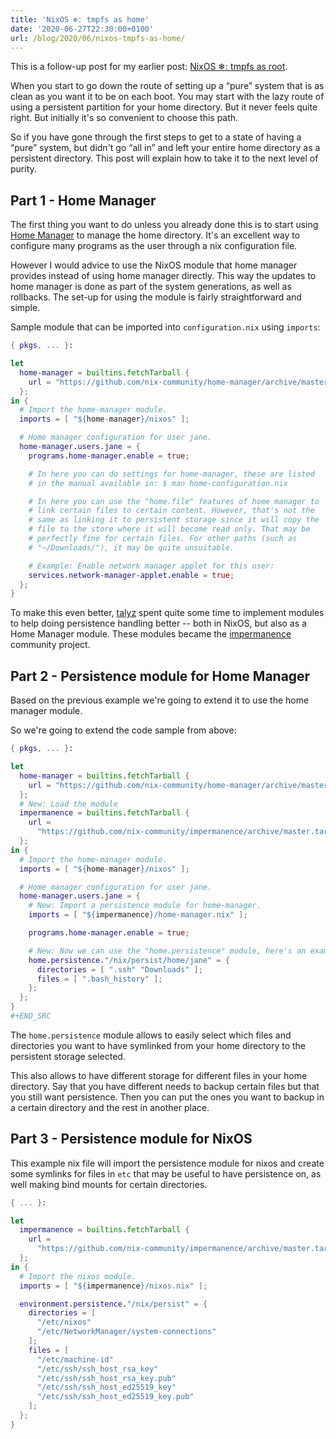 ```yaml
---
title: 'NixOS ❄: tmpfs as home'
date: '2020-06-27T22:30:00+0100'
url: /blog/2020/06/nixos-tmpfs-as-home/
---
```


This is a follow-up post for my earlier post: [NixOS ❄: tmpfs as root](/blog/2020/05/nixos-tmpfs-as-root/).

When you start to go down the route of setting up a “pure” system that is as
clean as you want it to be on each boot. You may start with the lazy route of
using a persistent partition for your home directory. But it never feels
quite right. But initially it's so convenient to choose this path.

So if you have gone through the first steps to get to a state of having a
“pure” system, but didn't go “all in” and left your entire home directory as
a persistent directory. This post will explain how to take it to the next
level of purity.

## Part 1 - Home Manager

The first thing you want to do unless you already done this is to start using
[Home Manager](https://github.com/nix-community/home-manager/) to manage the
home directory. It's an excellent way to configure many programs as the user
through a nix configuration file.

However I would advice to use the NixOS module that home manager provides
instead of using home manager directly. This way the updates to home manager
is done as part of the system generations, as well as rollbacks. The set-up
for using the module is fairly straightforward and simple.

Sample module that can be imported into `configuration.nix` using `imports`:

```nix
{ pkgs, ... }:

let
  home-manager = builtins.fetchTarball {
    url = "https://github.com/nix-community/home-manager/archive/master.tar.gz";
  };
in {
  # Import the home-manager module.
  imports = [ "${home-manager}/nixos" ];

  # Home manager configuration for user jane.
  home-manager.users.jane = {
    programs.home-manager.enable = true;

    # In here you can do settings for home-manager, these are listed
    # in the manual available in: $ man home-configuration.nix

    # In here you can use the "home.file" features of home manager to
    # link certain files to certain content. However, that's not the
    # same as linking it to persistent storage since it will copy the
    # file to the store where it will become read only. That may be
    # perfectly fine for certain files. For other paths (such as
    # "~/Downloads/"), it may be quite unsuitable.

    # Example: Enable network manager applet for this user:
    services.network-manager-applet.enable = true;
  };
}
```

To make this even better, [talyz](https://github.com/talyz) spent quite some time to implement modules to
help doing persistence handling better -- both in NixOS, but also as a Home
Manager module. These modules became the [impermanence](https://github.com/nix-community/impermanence) community project.

## Part 2 - Persistence module for Home Manager

Based on the previous example we're going to extend it to use the home
manager module.

So we're going to extend the code sample from above:

```nix
{ pkgs, ... }:

let
  home-manager = builtins.fetchTarball {
    url = "https://github.com/nix-community/home-manager/archive/master.tar.gz";
  };
  # New: Load the module
  impermanence = builtins.fetchTarball {
    url =
      "https://github.com/nix-community/impermanence/archive/master.tar.gz";
  };
in {
  # Import the home-manager module.
  imports = [ "${home-manager}/nixos" ];

  # Home manager configuration for user jane.
  home-manager.users.jane = {
    # New: Import a persistence module for home-manager.
    imports = [ "${impermanence}/home-manager.nix" ];

    programs.home-manager.enable = true;

    # New: Now we can use the "home.persistence" module, here's an example:
    home.persistence."/nix/persist/home/jane" = {
      directories = [ ".ssh" "Downloads" ];
      files = [ ".bash_history" ];
    };
  };
}
#+END_SRC
```

The `home.persistence` module allows to easily select which files and
directories you want to have symlinked from your home directory to the
persistent storage selected.

This also allows to have different storage for different files in your home
directory. Say that you have different needs to backup certain files but that
you still want persistence. Then you can put the ones you want to backup in a
certain directory and the rest in another place.

## Part 3 - Persistence module for NixOS

This example nix file will import the persistence module for nixos and create
some symlinks for files in `etc` that may be useful to have persistence on,
as well making bind mounts for certain directories.

```nix
{ ... }:

let
  impermanence = builtins.fetchTarball {
    url =
      "https://github.com/nix-community/impermanence/archive/master.tar.gz";
  };
in {
  # Import the nixos module.
  imports = [ "${impermanence}/nixos.nix" ];

  environment.persistence."/nix/persist" = {
    directories = [
      "/etc/nixos"
      "/etc/NetworkManager/system-connections"
    ];
    files = [
      "/etc/machine-id"
      "/etc/ssh/ssh_host_rsa_key"
      "/etc/ssh/ssh_host_rsa_key.pub"
      "/etc/ssh/ssh_host_ed25519_key"
      "/etc/ssh/ssh_host_ed25519_key.pub"
    ];
  };
}
```
